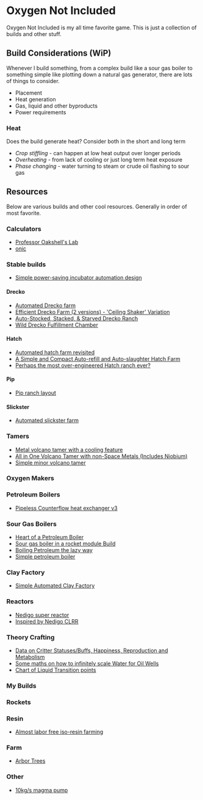# Oxygen Not Included

Oxygen Not Included is my all time favorite game. This is just a collection of builds and other stuff.

## Build Considerations (WiP)

Whenever I build something, from a complex build like a sour gas boiler to something simple like plotting down a natural gas generator, there are lots of things to consider.

- Placement
- Heat generation
- Gas, liquid and other byproducts
- Power requirements

### Heat

Does the build generate heat? Consider both in the short and long term

- *Crop stiffling* - can happen at low heat output over longer periods
- *Overheating* - from lack of cooling or just long term heat exposure
- *Phase changing* - water turning to steam or crude oil flashing to sour gas

## Resources

Below are various builds and other cool resources. Generally in order of most favorite.

### Calculators

- [Professor Oakshell's Lab](https://zari.rtk0.net/ProfessorOakshell/index.html)
- [onic](https://onicalc.com/)

### Stable builds

- [Simple power-saving incubator automation design](https://www.reddit.com/r/Oxygennotincluded/comments/k4fy1k/simple_powersaving_incubator_automation_design/)

#### Drecko

- [Automated Drecko farm](https://www.reddit.com/r/Oxygennotincluded/comments/14zxjua/automated_drecko_farm/)
- [Efficient Drecko Farm (2 versions) - 'Ceiling Shaker' Variation](https://www.reddit.com/r/Oxygennotincluded/comments/rn4vdj/updated_efficient_drecko_farm_2_versions_ceiling/)
- [Auto-Stocked, Stacked, & Starved Drecko Ranch](https://www.reddit.com/r/Oxygennotincluded/comments/ohvj7g/autostocked_stacked_starved_drecko_ranch/)
- [Wild Drecko Fulfillment Chamber](https://www.reddit.com/r/Oxygennotincluded/comments/o558b2/wild_drecko_fulfillment_chamber/)

#### Hatch

- [Automated hatch farm revisited](https://www.reddit.com/r/Oxygennotincluded/comments/14yyrl0/automated_hatch_farm_revisited/)
- [A Simple and Compact Auto-refill and Auto-slaughter Hatch Farm](https://www.reddit.com/r/Oxygennotincluded/comments/134cgv2/a_simple_and_compact_autorefill_and_autoslaughter/)
- [Perhaps the most over-engineered Hatch ranch ever?](https://www.reddit.com/r/Oxygennotincluded/comments/q6p6fi/perhaps_the_most_overengineered_hatch_ranch_ever/)

#### Pip

- [Pip ranch layout](https://www.reddit.com/r/Oxygennotincluded/comments/vxf7cj/pip_ranch_layout/)

#### Slickster

- [Automated slickster farm](https://www.reddit.com/r/Oxygennotincluded/comments/158p458/automated_slickster_farm/)

### Tamers

- [Metal volcano tamer with a cooling feature](https://www.reddit.com/r/Oxygennotincluded/comments/14uukpy/metal_volcano_tamer_with_a_cooling_feature_not_my/)
- [All in One Volcano Tamer with non-Space Metals (Includes Niobium)](https://www.reddit.com/r/Oxygennotincluded/comments/rieftw/all_in_one_volcano_tamer_with_nonspace_metals/)
- [Simple minor volcano tamer](https://www.reddit.com/r/Oxygennotincluded/comments/t71dn9/simple_minor_volcano_tamer/)

### Oxygen Makers

### Petroleum Boilers

- [Pipeless Counterflow heat exchanger v3](https://www.reddit.com/r/Oxygennotincluded/comments/131dc2s/pipeless_counterflow_heat_exchanger_v3/)

### Sour Gas Boilers

- [Heart of a Petroleum Boiler](https://www.youtube.com/watch?v=csvObrEPtzg)
- [Sour gas boiler in a rocket module Build](https://www.reddit.com/r/Oxygennotincluded/comments/12bu8ix/sour_gas_boiler_in_a_rocket_module/)
- [Boiling Petroleum the lazy way](https://www.reddit.com/r/Oxygennotincluded/comments/1064kul/boiling_petroleum_the_lazy_way/)
- [Simple petroleum boiler](https://www.reddit.com/r/Oxygennotincluded/comments/t71563/simple_petroleum_boiler/)

### Clay Factory

- [Simple Automated Clay Factory](https://www.reddit.com/r/Oxygennotincluded/comments/y5i6c7/simple_automated_clay_factory/)

### Reactors

- [Nedigo super reactor](https://www.reddit.com/r/Oxygennotincluded/comments/xk12o2/nedigo_super_reactor_all_reactors_running_at_95/)
- [Inspired by Nedigo CLRR](https://www.reddit.com/r/Oxygennotincluded/comments/vy7dy4/my_first_research_reactor_setup_34_00_kw_inspired/)

### Theory Crafting

- [Data on Critter Statuses/Buffs, Happiness, Reproduction and Metabolism](https://www.reddit.com/r/Oxygennotincluded/comments/vletxv/data_on_critter_statusesbuffs_happiness/)
- [Some maths on how to infinitely scale Water for Oil Wells](https://www.reddit.com/r/Oxygennotincluded/comments/wieb2a/some_maths_on_how_to_infinitely_scale_water_for/)
- [Chart of Liquid Transition points](https://www.reddit.com/r/Oxygennotincluded/comments/ka3kwd/chart_of_liquid_transition_points/)

### My Builds

### Rockets

### Resin

- [Almost labor free iso-resin farming](https://www.reddit.com/r/Oxygennotincluded/comments/u9v8ei/spaced_out_almost_labor_free_isoresin_farming_not/)

### Farm

- [Arbor Trees](https://www.reddit.com/r/Oxygennotincluded/comments/s2gjvt/has_this_ever_happened_to_you_you_want_a/)

### Other

- [10kg/s magma pump](https://www.reddit.com/r/Oxygennotincluded/comments/u0fssd/10kgs_magma_pump/)
